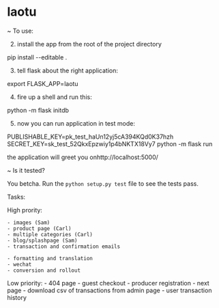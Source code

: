 # laotu

~ To use:

2. install the app from the root of the project directory

pip install --editable .

3. tell flask about the right application:

export FLASK_APP=laotu

4. fire up a shell and run this:

python -m flask initdb

5. now you can run application in test mode:

PUBLISHABLE_KEY=pk_test_haUn12yj5cA394KQd0K37hzh SECRET_KEY=sk_test_52QkxEpzwiy1p4bNKTX18Vy7 python -m flask run

the application will greet you onhttp://localhost:5000/

~ Is it tested?

You betcha.  Run the `python setup.py test` file to
see the tests pass.



Tasks:


High prority:

    - images (Sam)
    - product page (Carl)
    - multiple categories (Carl)
    - blog/splashpage (Sam)
    - transaction and confirmation emails
    
    - formatting and translation
    - wechat
    - conversion and rollout


Low priority:
    - 404 page
    - guest checkout
    - producer registration
    - next page 
    - download csv of transactions from admin page 
    - user transaction history 


